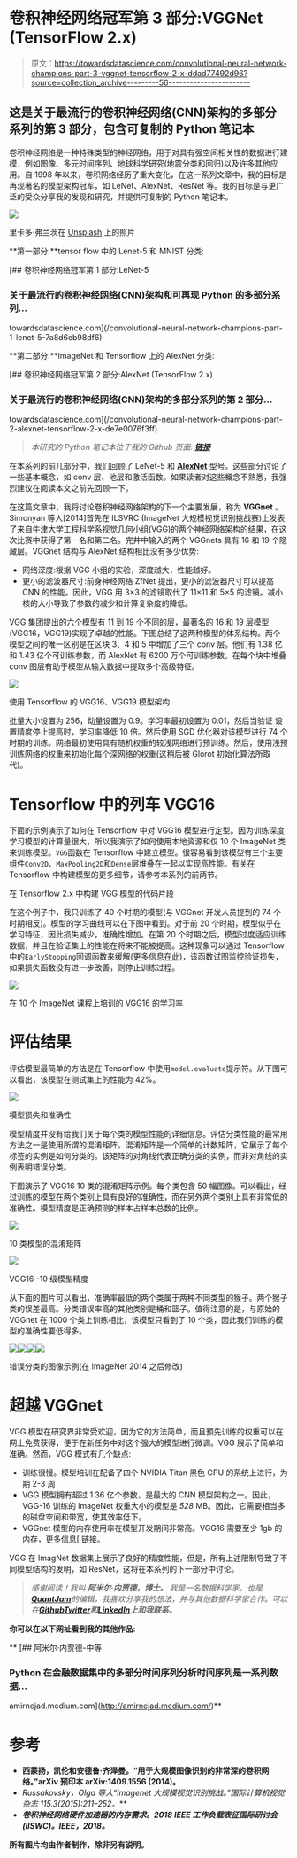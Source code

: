 # 卷积神经网络冠军第 3 部分:VGGNet (TensorFlow 2.x)

> 原文：<https://towardsdatascience.com/convolutional-neural-network-champions-part-3-vggnet-tensorflow-2-x-ddad77492d96?source=collection_archive---------56----------------------->

## 这是关于最流行的卷积神经网络(CNN)架构的多部分系列的第 3 部分，包含可复制的 Python 笔记本

卷积神经网络是一种特殊类型的神经网络，用于对具有强空间相关性的数据进行建模，例如图像、多元时间序列、地球科学研究(地震分类和回归)以及许多其他应用。自 1998 年以来，卷积网络经历了重大变化，在这一系列文章中，我的目标是再现著名的模型架构冠军，如 LeNet、AlexNet、ResNet 等。我的目标是与更广泛的受众分享我的发现和研究，并提供可复制的 Python 笔记本。

![](img/5473e1bdbf6d932e6bec0c7d27e26186.png)

里卡多·弗兰茨在 [Unsplash](https://unsplash.com/?utm_source=unsplash&utm_medium=referral&utm_content=creditCopyText) 上的照片

**第一部分:**tensor flow 中的 Lenet-5 和 MNIST 分类:

[](/convolutional-neural-network-champions-part-1-lenet-5-7a8d6eb98df6) [## 卷积神经网络冠军第 1 部分:LeNet-5

### 关于最流行的卷积神经网络(CNN)架构和可再现 Python 的多部分系列…

towardsdatascience.com](/convolutional-neural-network-champions-part-1-lenet-5-7a8d6eb98df6) 

**第二部分:**ImageNet 和 Tensorflow 上的 AlexNet 分类:

[](/convolutional-neural-network-champions-part-2-alexnet-tensorflow-2-x-de7e0076f3ff) [## 卷积神经网络冠军第 2 部分:AlexNet (TensorFlow 2.x)

### 关于最流行的卷积神经网络(CNN)架构的多部分系列的第 2 部分…

towardsdatascience.com](/convolutional-neural-network-champions-part-2-alexnet-tensorflow-2-x-de7e0076f3ff) 

> *本研究的 Python 笔记本位于我的 Github 页面:* [***链接***](https://github.com/anejad/Convolutional-Neural-Network-Champions/blob/master/VGGnet/VGG.ipynb)

在本系列的前几部分中，我们回顾了 LeNet-5 和 [**AlexNet**](/convolutional-neural-network-champions-part-2-alexnet-tensorflow-2-x-de7e0076f3ff) 型号。这些部分讨论了一些基本概念，如 conv 层、池层和激活函数。如果读者对这些概念不熟悉，我强烈建议在阅读本文之前先回顾一下。

在这篇文章中，我将讨论卷积神经网络架构的下一个主要发展，称为 **VGGnet** 。Simonyan 等人[2014]首先在 ILSVRC (ImageNet 大规模视觉识别挑战赛)上发表了来自牛津大学工程科学系视觉几何小组(VGG)的两个神经网络架构的结果，在这次比赛中获得了第一名和第二名。完井中输入的两个 VGGnets 具有 16 和 19 个隐藏层。VGGnet 结构与 AlexNet 结构相比没有多少优势:

*   网络深度:根据 VGG 小组的实验，深度越大，性能越好。
*   更小的滤波器尺寸:前身神经网络 ZfNet 提出，更小的滤波器尺寸可以提高 CNN 的性能。因此，VGG 用 3×3 的滤镜取代了 11×11 和 5×5 的滤镜。减小核的大小导致了参数的减少和计算复杂度的降低。

VGG 集团提出的六个模型有 11 到 19 个不同的层，最著名的 16 和 19 层模型(VGG16，VGG19)实现了卓越的性能。下图总结了这两种模型的体系结构。两个模型之间的唯一区别是在区块 3、4 和 5 中增加了三个 conv 层。他们有 1.38 亿和 1.43 亿个可训练参数，而 AlexNet 有 6200 万个可训练参数。在每个块中堆叠 conv 图层有助于模型从输入数据中提取多个高级特征。

![](img/ffbe1c7fe53516be1bb68d48d7098622.png)

使用 Tensorflow 的 VGG16、VGG19 模型架构

批量大小设置为 256，动量设置为 0.9。学习率最初设置为 0.01，然后当验证
设置精度停止提高时，学习率降低 10 倍。然后使用 SGD 优化器对该模型进行 74 个时期的训练。网络最初使用具有随机权重的较浅网络进行预训练。然后，使用浅预训练网络的权重来初始化每个深网络的权重(这稍后被 Glorot 初始化算法所取代)。

# Tensorflow 中的列车 VGG16

下面的示例演示了如何在 Tensorflow 中对 VGG16 模型进行定型。因为训练深度学习模型的计算量很大，所以我演示了如何使用本地资源和仅 10 个 ImageNet 类来训练模型。`VGG`函数在 Tensorflow 中建立模型。很容易看到该模型有三个主要组件`Conv2D`、`MaxPooling2D`和`Dense`层堆叠在一起以实现高性能。有关在 Tensorflow 中构建模型的更多细节，请参考本系列的前两节。

在 Tensorflow 2.x 中构建 VGG 模型的代码片段

在这个例子中，我只训练了 40 个时期的模型(与 VGGnet 开发人员提到的 74 个时期相反)。模型的学习曲线可以在下图中看到。对于前 20 个时期，模型似乎在学习特征，因此损失减少，准确性增加。在第 20 个时期之后，模型过度适应训练数据，并且在验证集上的性能在将来不能被提高。这种现象可以通过 Tensorflow 中的`EarlyStopping`回调函数来缓解(更多信息[在此](https://www.tensorflow.org/api_docs/python/tf/keras/callbacks/EarlyStopping))，该函数试图监控验证损失，如果损失函数没有进一步改善，则停止训练过程。

![](img/f586749f8990e8d9cab62f1dbf46b03e.png)

在 10 个 ImageNet 课程上培训的 VGG16 的学习率

# 评估结果

评估模型最简单的方法是在 Tensorflow 中使用`model.evaluate`提示符。从下图可以看出，该模型在测试集上的性能为 42%。

![](img/2cf8c00bce18c21cce437503b78684db.png)

模型损失和准确性

模型精度并没有给我们关于每个类的模型性能的详细信息。评估分类性能的最常用方法之一是使用所谓的混淆矩阵。混淆矩阵是一个简单的计数矩阵，它展示了每个标签的实例是如何分类的。该矩阵的对角线代表正确分类的实例，而非对角线的实例表明错误分类。

下图演示了 VGG16 10 类的混淆矩阵示例。每个类包含 50 幅图像。可以看出，经过训练的模型在两个类别上具有良好的准确性，而在另外两个类别上具有非常低的准确性。模型精度是正确预测的样本占样本总数的比例。

![](img/4a532fb4a14893efa1856893f11c67f6.png)

10 类模型的混淆矩阵

![](img/9be44d0fa782ae7a9ffd6e56a2f5c8e1.png)

VGG16 -10 级模型精度

从下面的图片可以看出，准确率最低的两个类属于两种不同类型的猴子。两个猴子类的误差最高。分类错误率高的其他类别是桶和篮子。值得注意的是，与原始的 VGGnet 在 1000 个类上训练相比，该模型只看到了 10 个类，因此我们训练的模型的准确性要低得多。

![](img/5206aa3ae528fbbda3dd686898395a6c.png)![](img/c741edaefb7c5bafc406d1a89f3b9b83.png)![](img/897e3e68299a95a0fd7eb12e7e7b79d5.png)![](img/a55d6a9d545f69911e038a74a52439bb.png)

错误分类的图像示例(在 ImageNet 2014 之后修改)

# 超越 VGGnet

VGG 模型在研究界非常受欢迎，因为它的方法简单，而且预先训练的权重可以在网上免费获得，便于在新任务中对这个强大的模型进行微调。VGG 展示了简单和准确。然而，VGG 模式有几个缺点:

*   训练很慢。模型培训在配备了四个 NVIDIA Titan 黑色 GPU 的系统上进行，为期 2-3 周
*   VGG 模型拥有超过 1.36 亿个参数，是最大的 CNN 模型架构之一。因此，VGG-16 训练的 imageNet 权重大小的模型是 *528* MB。因此，它需要相当多的磁盘空间和带宽，使其效率低下。
*   VGGnet 模型的内存使用率在模型开发期间非常高。VGG16 需要至少 1gb 的内存，更多信息[ [链接](https://cs231n.github.io/convolutional-networks/)。

VGG 在 ImagNet 数据集上展示了良好的精度性能，但是，所有上述限制导致了不同模型结构的发明，如 ResNet，这将在本系列的下一部分中讨论。

> *感谢阅读！我叫* ***阿米尔·内贾德，博士。*** *我是一名数据科学家，也是*[***QuantJam***](https://medium.com/quantjam)*的编辑，我喜欢分享我的想法，并与其他数据科学家合作。可以在*[***Github***](https://github.com/anejad)*[***Twitter***](https://twitter.com/Dr_Nejad)***和*[***LinkedIn***](https://www.linkedin.com/in/amir-nejad-phd-8690a44b/)*上和我联系。****

**你可以在以下网址看到我的其他作品:**

**[](http://amirnejad.medium.com/) [## 阿米尔·内贾德-中等

### Python 在金融数据集中的多部分时间序列分析时间序列是一系列数据…

amirnejad.medium.com](http://amirnejad.medium.com/)** 

# **参考**

*   **西蒙扬，凯伦和安德鲁·齐泽曼。“用于大规模图像识别的非常深的卷积网络。”arXiv 预印本 arXiv:1409.1556 (2014)。**
*   **Russakovsky，Olga 等人*“Imagenet 大规模视觉识别挑战。”国际计算机视觉杂志 115.3(2015):211–252。***
*   ***卷积神经网络硬件加速器的内存需求。2018 IEEE 工作负载表征国际研讨会(IISWC)。IEEE，2018。***

****所有图片均由作者制作，除非另有说明。****